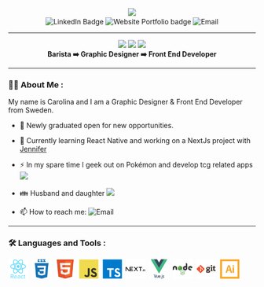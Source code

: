 <div id="header" align="center">
 <img src="https://i.giphy.com/media/v1.Y2lkPTc5MGI3NjExdmtxMGQzNG96MHJkNWhpODdqM3AwNDk2d3dpZGszd3ZxYzI2enRmdCZlcD12MV9pbnRlcm5hbF9naWZfYnlfaWQmY3Q9dHM/8Z1lvDbRh3rOgaM2Bb/giphy.gif" width="150"/>
<div id="badges" >
   <img src="https://img.shields.io/badge/LinkedIn-blue?style=flat&logo=linkedin&logoColor=white" alt="LinkedIn Badge" link="https%3A%2F%2Fwww.linkedin.com%2Fin%2Fcarolina-warntorp%2F"/>
 <img src="https://img.shields.io/badge/Portfolio-5d5787?style=flat&logoColor=white" alt="Website Portfolio badge" link="https%3A%2F%2Fcarolina.warntorp.se"/>
   <img src="https://img.shields.io/badge/Email-797F78?style=flat&logoColor=white" alt="Email" link="https%3A%2F%2Fcarolina.warntorp.se%2Fcontact"/>

</div></div>



---
<div id="banner"   align="center">
  <img src="https://i.giphy.com/media/v1.Y2lkPTc5MGI3NjExNHU3OXhxemE3bGhlcmQxNzEwZHRhdmJ4dHRvZ2hzdDdrdW84czJ4cyZlcD12MV9pbnRlcm5hbF9naWZfYnlfaWQmY3Q9Zw/EDShIoVYEXZh56JT9y/giphy.gif" height="150"/>
  <img src="https://i.giphy.com/media/v1.Y2lkPTc5MGI3NjExMDByNWFubW9sc2ZpbXNwb3J4cXJuYnd2M2ttMHRrbjAyeWNqbm5tNiZlcD12MV9pbnRlcm5hbF9naWZfYnlfaWQmY3Q9Zw/nAPg6ByO12P3ilpfrY/giphy.gif" height="150"/>
  <img src="https://i.giphy.com/media/v1.Y2lkPTc5MGI3NjExdTRjbG4wOGYyaGFyd3MwM3UzdWlvb3djbzQzYjhwZTVkaWhka2pvdiZlcD12MV9pbnRlcm5hbF9naWZfYnlfaWQmY3Q9Zw/2IudUHdI075HL02Pkk/giphy.gif" height="150"/>
 <br/>
 <b margin="0">Barista ➡️ Graphic Designer ➡️ Front End Developer</b>
</div>
  
---

### :woman_technologist: About Me :
My name is Carolina and I am a Graphic Designer & Front End Developer from Sweden.

- :telescope: Newly graduated open for new opportunities.

- :seedling: Currently learning React Native and working on a NextJs project with [Jennifer](https://github.com/jennifer-mcallister)

- :zap: In my spare time I geek out on Pokémon and develop tcg related apps <img src="https://i.giphy.com/media/v1.Y2lkPTc5MGI3NjExNW5tdG1hbWJ4a3A3ZHQzeDAwbWQyMXF5dXNoZDQ3bXV2MzdocnJudCZlcD12MV9pbnRlcm5hbF9naWZfYnlfaWQmY3Q9cw/Sd9XrDFZZ0Q0OXAdJM/giphy.gif" width="30"/>

- :family: Husband and daughter <img src="https://i.giphy.com/media/v1.Y2lkPTc5MGI3NjExa2Z1emg5Mml4cTV6ZjcyYTNycTV5b2l6enVpbjlhajhhZGw2cmh2cCZlcD12MV9pbnRlcm5hbF9naWZfYnlfaWQmY3Q9cw/fLPFNWDptCOClH0rr1/giphy.gif" width="30"/>

- :mailbox: How to reach me: <img src="https://img.shields.io/badge/Email-797F78?style=flat&logoColor=white" alt="Email" link="https%3A%2F%2Fcarolina.warntorp.se%2Fcontact"/>

---

### :hammer_and_wrench: Languages and Tools :
<div>
  <img src="https://github.com/devicons/devicon/blob/master/icons/react/react-original-wordmark.svg" title="React" alt="React" width="40" height="40"/>&nbsp;
  <img src="https://github.com/devicons/devicon/blob/master/icons/css3/css3-plain-wordmark.svg"  title="CSS3" alt="CSS" width="40" height="40"/>&nbsp;
  <img src="https://github.com/devicons/devicon/blob/master/icons/html5/html5-original.svg" title="HTML5" alt="HTML" width="40" height="40"/>&nbsp;
  <img src="https://github.com/devicons/devicon/blob/master/icons/javascript/javascript-original.svg" title="JavaScript" alt="JavaScript" width="40" height="40"/>&nbsp;
  <img src="https://github.com/devicons/devicon/blob/master/icons/typescript/typescript-original.svg" title="TypeScript" alt="TypeScript" width="40" height="40"/>&nbsp;
  <img src="https://github.com/devicons/devicon/blob/master/icons/nextjs/nextjs-original-wordmark.svg" title="NextJS" alt="NextJS" width="40" height="40"/>&nbsp;
  <img src="https://github.com/devicons/devicon/blob/master/icons/vuejs/vuejs-original-wordmark.svg" title="VueJS" alt="VueJS" width="40" height="40"/>&nbsp;
  <img src="https://github.com/devicons/devicon/blob/master/icons/nodejs/nodejs-original-wordmark.svg" title="NodeJS" alt="NodeJS" width="40" height="40"/>&nbsp;
  <img src="https://github.com/devicons/devicon/blob/master/icons/git/git-original-wordmark.svg" title="Git" **alt="Git" width="40" height="40"/>&nbsp;
  <img src="https://github.com/devicons/devicon/blob/master/icons/illustrator/illustrator-line.svg" title="Illustrator" alt="Illustrator" width="40" height="40"/>&nbsp;
</div>


